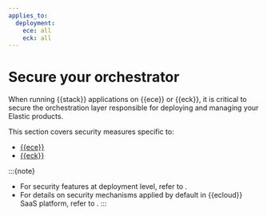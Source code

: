 ```yaml
---
applies_to:
  deployment:
    ece: all
    eck: all
---
```


# Secure your orchestrator

When running {{stack}} applications on {{ece}} or {{eck}}, it is critical to secure the orchestration layer responsible for deploying and managing your Elastic products.

This section covers security measures specific to:

- [{{ece}}](secure-your-elastic-cloud-enterprise-installation.md)
- [{{eck}}](secure-your-eck-installation.md)

:::{note}
* For security features at deployment level, refer to [](./secure-your-cluster-deployment.md).
* For details on security mechanisms applied by default in {{ecloud}} SaaS platform, refer to [](../security.md#managed-security-in-elastic-cloud).
:::

